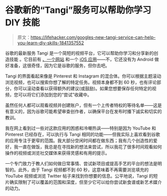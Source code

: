 # 谷歌新的“Tangi”服务可以帮助你学习 DIY 技能

> 原文：<https://lifehacker.com/googles-new-tangi-service-can-help-you-learn-diy-skills-1841357552>

谷歌的最新服务 Tangi 是一个简短的视频平台，它可以帮助你学习和分享新的创造技能 。它目前有 [、一个网站](https://tangi.co/) 和一个 [iOS 应用](https://apps.apple.com/us/app/tangi-quick-videos/id1489238860)——不，它还没有为 Android 做好准备，这很奇怪，因为它是谷歌的服务，但你去吧。



Tangi 的界面看起来像是 Pinterest 和 Instagram 的混合体。你可以根据主题滚动浏览视频，也可以搜索你想了解的特定任务。视频本身都不到 60 秒，也有评论部分，你可以滚动查看以获得额外的建议(或鼓励)。如果您想要保存任何特定的视频，您可以将它们添加到您的“尝试”收藏中。

虽然任何人都可以观看视频并创建账户，但有一个上传者特权的等待名单——这是有意义的，因为谷歌可能希望审查创作者，以确保平台在发布时播下诚实和切实的教训。

我在网上看到过一些对这款应用的困惑和冷嘲热讽——特别是因为 YouTube 和 Pinterest 已经存在，可以执行与 Tangi 相同的功能——但我实际上喜欢看到谷歌的应用专注于更窄的范围。我大部分空闲时间都在做东西；我有几个创造性的爱好，我一直在做饭，我总是在寻找新的想法来尝试，所以我花了很多时间观看如何操作的视频或浏览社交媒体来获得灵感和有用的提示。

一个专门致力于教人们如何做日常事情、尝试新项目或提高手艺的平台的想法是明智的。此外，由于 Tangi 视频都不到 60 秒，这意味着不再需要浏览填充的 YouTube 视频或浏览 Twitter 帖子来找到你想要的信息。公平地说，Tangi 的短片确实限制了可以覆盖的范围和深度，但至少它可以给你尝试新食谱或新艺术媒介的动力。